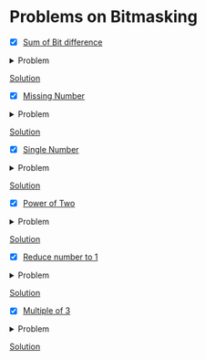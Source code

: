 # Problems on Bitmasking

- [x] [Sum of Bit difference](https://practice.geeksforgeeks.org/problems/find-sum-of-different-corresponding-bits-for-all-pairs4652/1)
<details>
        <summary>Problem</summary>
        - We define f (X, Y) as number of different corresponding bits in binary representation of X and Y.

        For example, f (2, 7) = 2, since binary representation of 2 and 7 are 010 and 111, respectively.

        The first and the third bit differ, so f (2, 7) = 2.

        You are given an array A of N integers, A1, A2 ,…, AN. Find sum of f(Ai, Aj) for all pairs (i, j) such that 1 ≤ i, j ≤ N.

        Return the answer modulo 10^9+7.

        Example 1:

            Input: N = 2

            A = {2, 4}

            Output: 4

            Explaintion: We return 
                f(2, 2) + f(2, 4) + 
                f(4, 2) + f(4, 4) = 
                0 + 2 + 
                2 + 0 = 4.

        Example 2:

            Input: N = 3

            A = {1, 3, 5}

            Output: 8

            Explaination: We return 
                f(1, 1) + f(1, 3) + f(1, 5) + 
                f(3, 1) + f(3, 3) + f(3, 5) + 
                f(5, 1) + f(5, 3) + f(5, 5) = 
                0 + 1 + 1 + 
                1 + 0 + 2 + 
                1 + 2 + 0 = 8.

        Your Task:

            You do not need to read input or print anything.

            Your task is to complete the function countBits() which takes the value N and the array A as input parameters and returns the desired count modulo 10^9+7.

        Expected Time Complexity: O(N)

        Expected Auxiliary Space: O(1)

        Constraints:

            1 ≤ N ≤ 104

            -2,147,483,648 ≤ A[i] ≤ 2,147,483,647

</details>

[Solution](https://github.com/AswinBarath/Data-Structures-and-Algorithms/blob/main/Bitmasking/SumOfBitDiff.java)

- [x] [Missing Number](https://leetcode.com/problems/missing-number/)
<details>
        <summary>Problem</summary>
        Given an array nums containing n distinct numbers in the range [0, n], return the only number in the range that is missing from the array.

        Follow up: Could you implement a solution using only O(1) extra space complexity and O(n) runtime complexity?

        Example 1:

            Input: nums = [3,0,1]

            Output: 2
            
            Explanation: n = 3 since there are 3 numbers, so all numbers are in the range [0,3]. 2 is the missing number in the range since it does not appear in nums.

        Example 2:

            Input: nums = [0,1]

            Output: 2

            Explanation: n = 2 since there are 2 numbers, so all numbers are in the range [0,2]. 2 is the missing number in the range since it does not appear in nums.

        Example 3:

            Input: nums = [9,6,4,2,3,5,7,0,1]

            Output: 8

            Explanation: n = 9 since there are 9 numbers, so all numbers are in the range [0,9]. 8 is the missing number in the range since it does not appear in nums.

        Example 4:

            Input: nums = [0]

            Output: 1
            
            Explanation: n = 1 since there is 1 number, so all numbers are in the range [0,1]. 1 is the missing number in the range since it does not appear in nums.
        

        Constraints:

            n == nums.length

            1 <= n <= 104

            0 <= nums[i] <= n

            All the numbers of nums are unique.
</details>

[Solution](https://github.com/AswinBarath/Data-Structures-and-Algorithms/blob/main/Bitmasking/MissingNumber.java)

- [x] [Single Number](https://leetcode.com/problems/single-number/)
<details>
    <summary>Problem</summary>

</details>


[Solution](https://github.com/AswinBarath/Data-Structures-and-Algorithms/blob/main/Bitmasking/UniqueNumber2.java)

- [x] [Power of Two](https://leetcode.com/problems/power-of-two/)
<details>
    <summary>Problem</summary>

</details>


[Solution](https://github.com/AswinBarath/Data-Structures-and-Algorithms/blob/main/Bitmasking/IsPowerOfTwo.java)

- [x] [Reduce number to 1](https://www.geeksforgeeks.org/reduce-a-number-to-1-by-performing-given-operations/)
<details>
    <summary>Problem</summary>

</details>

[Solution](https://github.com/AswinBarath/Data-Structures-and-Algorithms/blob/main/Bitmasking/IntegerReplacement.java)

- [x] [Multiple of 3](#)
<details>
    <summary>Problem</summary>
        Take a binary number , if this number multiple of 3 print 1 otherwise print 0.
        
        The given number can range upto 2^100.

        To finish the task , it is recommended to use one traversal of input binary String.

        Input Format:

            The first line contains T denoting the number of testcases. 
            
            Each case contains a string containing 0's and 1's.

        Constraints:

            1<=T<=100, 1<=Length of Input String<=100

        Output Format:

            For each test case, print 1 if string is multiple of 3, else print 0.

        Sample Input:

            2
            011
            100

        Sample Output:

            1
            0

</details>

[Solution](https://github.com/AswinBarath/Data-Structures-and-Algorithms/blob/main/Bitmasking/MultipleOf3.java)
